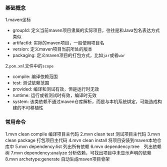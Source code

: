 ### 基础概念
1.maven坐标
  - groupId: 定义当前maven项目隶属的实际项目，往往是和Java包名表达方式类似
  - artifactId: 实际的maven项目，一般使用项目名
  - version: 定义maven项目当前所处的版本
  - packaging: 定义maven项目的打包方式，比如`jar`或者`war`

2.`pom.xml`文件中的`scope`
  - compile: 编译依赖范围
  - test: 测试依赖范围
  - provided: 编译和测试有效，但是运行时无效
  - runtime: 运行或者测试时有效，编译时无效
  - system: 该类依赖不通过maven仓库解析，而是与本机系统绑定，可能造成构建的不可移植性

### 常用命令
1.mvn clean compile 编译项目主代码
2.mvn clean test 测试项目主代码
3.mvn clean package 打包项目主代码
4.mvn clean install 将项目安装到maven本地仓库中
5.mvn dependency:list 列出所有依赖
6.mvn dependency:tree　列出依赖树
7.mvn dependency:analyze 分析依赖，可找出项目中未显示声明的依赖
8.mvn archetype:generate 自动生成maven项目骨架

